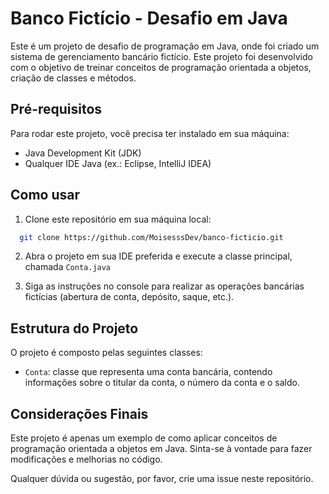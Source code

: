 
# Banco Fictício - Desafio em Java

Este é um projeto de desafio de programação em Java, onde foi criado um sistema de gerenciamento bancário fictício. Este projeto foi desenvolvido com o objetivo de treinar conceitos de programação orientada a objetos, criação de classes e métodos.


## Pré-requisitos

Para rodar este projeto, você precisa ter instalado em sua máquina:

* Java Development Kit (JDK)
* Qualquer IDE Java (ex.: Eclipse, IntelliJ IDEA)


## Como usar

1. Clone este repositório em sua máquina local:

```bash
  git clone https://github.com/MoisesssDev/banco-ficticio.git
```

2. Abra o projeto em sua IDE preferida e execute a classe principal, chamada `Conta.java`

3. Siga as instruções no console para realizar as operações bancárias fictícias (abertura de conta, depósito, saque, etc.).
## Estrutura do Projeto

O projeto é composto pelas seguintes classes:

* `Conta`: classe que representa uma conta bancária, contendo informações sobre o titular da conta, o número da conta e o saldo.


## Considerações Finais
Este projeto é apenas um exemplo de como aplicar conceitos de programação orientada a objetos em Java. Sinta-se à vontade para fazer modificações e melhorias no código.




Qualquer dúvida ou sugestão, por favor, crie uma issue neste repositório.


